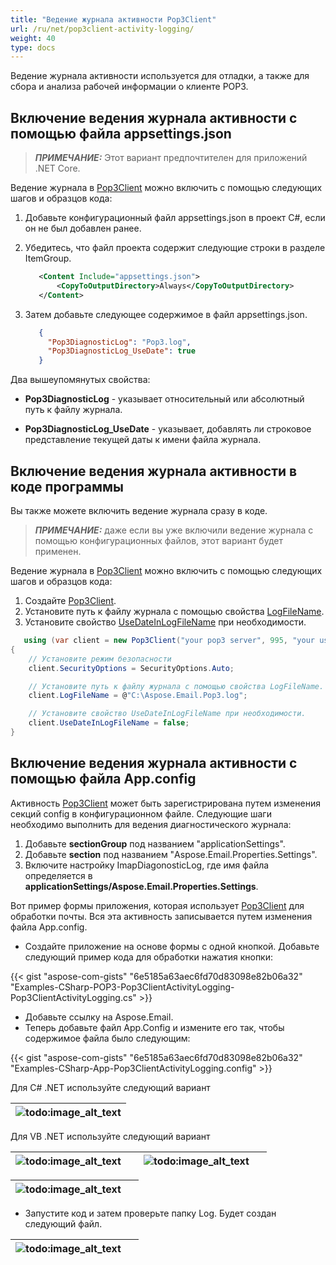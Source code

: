 ```yaml
---
title: "Ведение журнала активности Pop3Client"
url: /ru/net/pop3client-activity-logging/
weight: 40
type: docs
---
```


Ведение журнала активности используется для отладки, а также для сбора и анализа рабочей информации о клиенте POP3.

## **Включение ведения журнала активности с помощью файла appsettings.json**

> **_ПРИМЕЧАНИЕ:_** Этот вариант предпочтителен для приложений .NET Core.

Ведение журнала в [Pop3Client](https://reference.aspose.com/email/net/aspose.email.clients.pop3/pop3client/) можно включить с помощью следующих шагов и образцов кода:

1. Добавьте конфигурационный файл appsettings.json в проект C#, если он не был добавлен ранее.
2. Убедитесь, что файл проекта содержит следующие строки в разделе ItemGroup.

   ```xml
      <Content Include="appsettings.json">
          <CopyToOutputDirectory>Always</CopyToOutputDirectory>
      </Content>
   ```

3. Затем добавьте следующее содержимое в файл appsettings.json.

   ```json
      {
        "Pop3DiagnosticLog": "Pop3.log",
        "Pop3DiagnosticLog_UseDate": true
      }
   ```

Два вышеупомянутых свойства:

- **Pop3DiagnosticLog** - указывает относительный или абсолютный путь к файлу журнала.

- **Pop3DiagnosticLog_UseDate** - указывает, добавлять ли строковое представление текущей даты к имени файла журнала.

## **Включение ведения журнала активности в коде программы**

Вы также можете включить ведение журнала сразу в коде.

> **_ПРИМЕЧАНИЕ:_** даже если вы уже включили ведение журнала с помощью конфигурационных файлов, этот вариант будет применен.

Ведение журнала в [Pop3Client](https://reference.aspose.com/email/net/aspose.email.clients.pop3/pop3client/) можно включить с помощью следующих шагов и образцов кода:

1. Создайте [Pop3Client](https://reference.aspose.com/email/net/aspose.email.clients.pop3/pop3client/).
2. Установите путь к файлу журнала с помощью свойства [LogFileName](https://reference.aspose.com/email/net/aspose.email.clients/emailclient/logfilename/).
3. Установите свойство [UseDateInLogFileName](https://reference.aspose.com/email/net/aspose.email.clients/emailclient/usedateinlogfilename/) при необходимости.

```cs
   using (var client = new Pop3Client("your pop3 server", 995, "your username", "your password"))
{
    // Установите режим безопасности
    client.SecurityOptions = SecurityOptions.Auto;

    // Установите путь к файлу журнала с помощью свойства LogFileName.
    client.LogFileName = @"C:\Aspose.Email.Pop3.log";

    // Установите свойство UseDateInLogFileName при необходимости.
    client.UseDateInLogFileName = false;
}
```

## **Включение ведения журнала активности с помощью файла App.config**

Активность [Pop3Client](https://reference.aspose.com/email/net/aspose.email.clients.pop3/pop3client/) может быть зарегистрирована путем изменения секций config в конфигурационном файле. Следующие шаги необходимо выполнить для ведения диагностического журнала:

1. Добавьте **sectionGroup** под названием "applicationSettings".
1. Добавьте **section** под названием "Aspose.Email.Properties.Settings".
1. Включите настройку ImapDiagonosticLog, где имя файла определяется в **applicationSettings/Aspose.Email.Properties.Settings**.

Вот пример формы приложения, которая использует [Pop3Client](https://reference.aspose.com/email/net/aspose.email.clients.pop3/pop3client/) для обработки почты. Вся эта активность записывается путем изменения файла App.config.

- Создайте приложение на основе формы с одной кнопкой. Добавьте следующий пример кода для обработки нажатия кнопки:

{{< gist "aspose-com-gists" "6e5185a63aec6fd70d83098e82b06a32" "Examples-CSharp-POP3-Pop3ClientActivityLogging-Pop3ClientActivityLogging.cs" >}}

- Добавьте ссылку на Aspose.Email.
- Теперь добавьте файл App.Config и измените его так, чтобы содержимое файла было следующим:

{{< gist "aspose-com-gists" "6e5185a63aec6fd70d83098e82b06a32" "Examples-CSharp-App-Pop3ClientActivityLogging.config" >}}

Для C# .NET используйте следующий вариант

|![todo:image_alt_text](pop3client-activity-logging_1.png)|
| :- |
Для VB .NET используйте следующий вариант

|![todo:image_alt_text](pop3client-activity-logging_1.png)| |![todo:image_alt_text](pop3client-activity-logging_3.png)| |
| :- | :- | :- | :- |

|![todo:image_alt_text](pop3client-activity-logging_4.png)| |
| :- | :- |

- Запустите код и затем проверьте папку Log. Будет создан следующий файл.

|![todo:image_alt_text](pop3client-activity-logging_5.png)| |
| :- | :- |